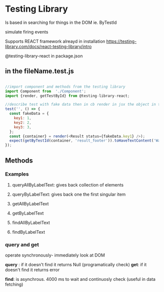 # Testing Library

Is based in searching for things in the DOM
ie. ByTestId

simulate firing events

Supports REACT framework alreayd in installation
https://testing-library.com/docs/react-testing-library/intro

@testing-library-react in package.json

## in the fileName.test.js
```js

//import component and methods from the testing library
import Component from  './Component';
import {render, getTestById} from @testing-library-react;

//describe test with fake data then in cb render in jsx the object in the dom and write the expect test
test('', () => {
  const fakeData = {
    key1: 1,
    key2: 2,
    key3: 3,
  };
  const {container} = render(<Result status={fakeData.key1} />);
  expect(getByTestId(container, 'result_footer')).toHaveTextContent('Waiting for choice');
});
```

## Methods

### Examples
1. queryAllByLabelText: gives back collection of elements
2. queryByLabelText: gives back one the first singular item

3. getAllByLabelText
4. getByLabelText

5. findAllByLabelText
6. findByLabelText

### query and get
 operate synchronously- immediately look at DOM

**query** 
: if it doesn't find it returns Null (programatically check)
**get**: if it doesn't find it returns error

**find**: is asynchrous. 4000 ms to wait and continuosly check (useful in data fetching)